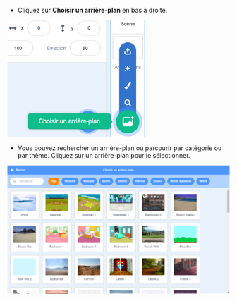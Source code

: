 + Cliquez sur **Choisir un arrière-plan** en bas à droite.

![capture d'écran](images/stage-choose.png)

+ Vous pouvez rechercher un arrière-plan ou parcourir par catégorie ou par thème. Cliquez sur un arrière-plan pour le sélectionner.

![capture d'écran](images/backdrop.png)